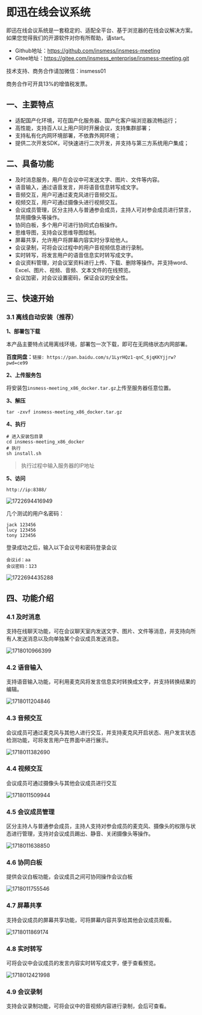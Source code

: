 # 即迅在线会议系统

即迅在线会议系统是一套稳定的、适配全平台、基于浏览器的在线会议解决方案。如果您觉得我们的开源软件对你有所帮助，请start。

- Github地址：https://github.com/insmess/insmess-meeting
- Gitee地址：https://gitee.com/insmess_enterprise/insmess-meeting.git

技术支持、商务合作请加微信：insmess01

商务合作可开具13%的增值税发票。

## 一、主要特点

- 适配国产化环境，可在国产化服务器、国产化客户端浏览器流畅运行；
- 高性能，支持百人以上用户同时开展会议，支持集群部署；
- 支持私有化内网环境部署，不依靠外网环境；
- 提供二次开发SDK，可快速进行二次开发，并支持与第三方系统用户集成；

## 二、具备功能

- 及时消息服务，用户在会议中可发送文字、图片、文件等内容。
- 语音输入，通过语音发言，并将语音信息转写成文字。
- 音频交互，用户可通过麦克风进行音频交互。
- 视频交互，用户可通过摄像头进行视频交互。
- 会议成员管理，区分主持人与普通参会成员，主持人可对参会成员进行禁言，禁用摄像头等操作。
- 协同白板，多个用户可进行协同式白板操作。
- 思维导图，支持会议思维导图绘制。
- 屏幕共享，允许用户将屏幕内容实时分享给他人。
- 会议录制，可将会议过程中的用户音视频信息进行录制。
- 实时转写，将发言用户的语音信息实时转写成文字。
- 会议资料管理，对会议室资料进行上传、下载、删除等操作。并支持word、Excel、图片、视频、音频、文本文件的在线预览。
- 会议加密，对会议设置密码，保证会议的安全性。

## 三、快速开始

### 3.1 离线自动安装（推荐）

**1、部署包下载**

本产品主要特点试用离线环境，部署包一次下载，即可在无网络状态内网部署。

**百度网盘：**`链接: https://pan.baidu.com/s/1LyrHQz1-qnC_6jqKKYjjrw?pwd=ce99`

**2、上传服务包**

将安装包`insmess-meeting_x86_docker.tar.gz`上传至服务器任意位置。

**3、解压**

```shell
tar -zxvf insmess-meeting_x86_docker.tar.gz
```

**4、执行**

```shell
# 进入安装包目录
cd insmess-meeting_x86_docker
# 执行
sh install.sh
```

> 执行过程中输入服务器的IP地址

**5、访问**

`http://ip:8388/`

![1722694416949](assets/1722694416949.png)

几个测试的用户名密码：

```
jack 123456
lucy 123456
tony 123456
```

登录成功之后，输入以下会议号和密码登录会议

```
会议id：aa
会议密码：123
```

![1722694435288](assets/1722694435288.png)

## 四、功能介绍

### 4.1 及时消息

支持在线聊天功能，可在会议聊天室内发送文字、图片、文件等消息，并支持向所有人发送消息以及向单独某个会议成员发送消息。

![1718010966399](assets/1718010966399.png)

### 4.2 语音输入

支持语音输入功能，可利用麦克风将发言信息实时转换成文字，并支持转换结果的编辑。

![1718011204846](assets/20240610_173755.gif)

### 4.3 音频交互

会议成员可通过麦克风与其他人进行交互，并支持麦克风开启状态、用户发言状态检测功能，可将发言用户在界面中进行展示。

![1718011382690](assets/1718011382690.png)

### 4.4 视频交互

会议成员可通过摄像头与其他会议成员进行交互

![1718011509944](assets/1718011509944.png)

### 4.5 会议成员管理

区分主持人与普通参会成员，主持人支持对参会成员的麦克风、摄像头的权限与状态进行管理，支持对会议成员踢出、静音、关闭摄像头等操作。

![1718011638850](assets/1718011638850.png)

### 4.6 协同白板

提供会议白板功能，会议成员之间可协同操作会议白板

![1718011755546](assets/1718011755546.png)

### 4.7 屏幕共享

支持会议成员的屏幕共享功能，可将屏幕内容共享给其他会议成员观看。

![1718011869174](assets/1718011869174.png)

### 4.8 实时转写

可将会议中会议成员的发言内容实时转写成文字，便于查看预览。

![1718012421998](assets/1718012421998.png)

### 4.9 会议录制

支持会议录制功能，可将会议中的音视频内容进行录制，会后可查看。
